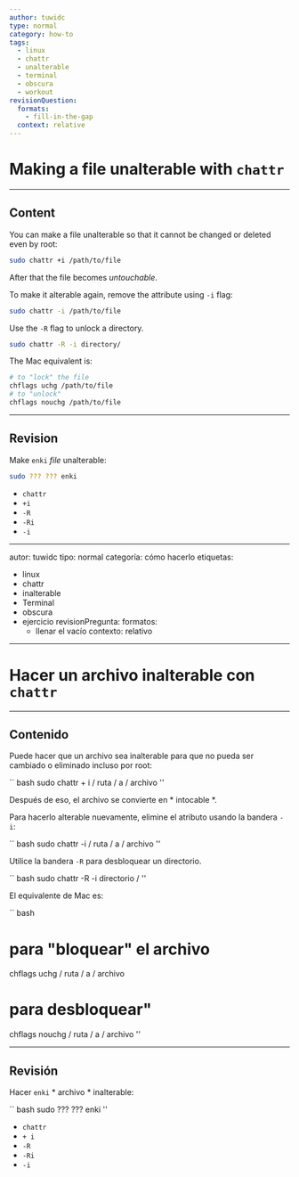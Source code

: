 ```yaml
---
author: tuwidc
type: normal
category: how-to
tags:
  - linux
  - chattr
  - unalterable
  - terminal
  - obscura
  - workout
revisionQuestion:
  formats:
    - fill-in-the-gap
  context: relative
---
```


# Making a file unalterable with `chattr`


---

## Content

You can make a file unalterable so that it cannot be changed or deleted even by root:

```bash
sudo chattr +i /path/to/file
```

After that the file becomes *untouchable*.

To make it alterable again, remove the attribute using `-i` flag:

```bash
sudo chattr -i /path/to/file
```

Use the `-R` flag to unlock a directory.

```bash
sudo chattr -R -i directory/
```

The Mac equivalent is:

```bash
# to "lock" the file
chflags uchg /path/to/file
# to "unlock"
chflags nouchg /path/to/file
```


---

## Revision

Make `enki` *file* unalterable:

```bash
sudo ??? ??? enki
```

- `chattr`
- `+i`
- `-R`
- `-Ri`
- `-i`




---
 autor: tuwidc
 tipo: normal
 categoría: cómo hacerlo
 etiquetas:
   - linux
   - chattr
   - inalterable
   - Terminal
   - obscura
   - ejercicio
 revisionPregunta:
   formatos:
     - llenar el vacío
   contexto: relativo
 ---

 # Hacer un archivo inalterable con `chattr`


 ---

 ## Contenido

 Puede hacer que un archivo sea inalterable para que no pueda ser cambiado o eliminado incluso por root:

 `` bash
 sudo chattr + i / ruta / a / archivo
 ''

 Después de eso, el archivo se convierte en * intocable *.

 Para hacerlo alterable nuevamente, elimine el atributo usando la bandera `-i`:

 `` bash
 sudo chattr -i / ruta / a / archivo
 ''

 Utilice la bandera `-R` para desbloquear un directorio.

 `` bash
 sudo chattr -R -i directorio /
 ''

 El equivalente de Mac es:

 `` bash
 # para "bloquear" el archivo
 chflags uchg / ruta / a / archivo
 # para desbloquear"
 chflags nouchg / ruta / a / archivo
 ''


 ---

 ## Revisión

 Hacer `enki` * archivo * inalterable:

 `` bash
 sudo ???  ???  enki
 ''

 - `chattr`
 - `+ i`
 - `-R`
 - `-Ri`
 - `-i`